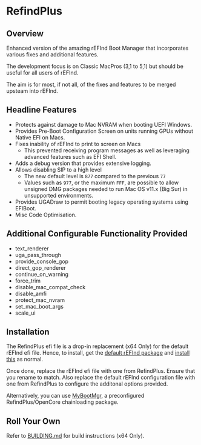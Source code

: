 # RefindPlus
## Overview
Enhanced version of the amazing rEFInd Boot Manager that incorporates various fixes and additional features.

The development focus is on Classic MacPros (3,1 to 5,1) but should be useful for all users of rEFInd.

The aim is for most, if not all, of the fixes and features to be merged upsteam into rEFInd.

## Headline Features
- Protects against damage to Mac NVRAM when booting UEFI Windows.
- Provides Pre-Boot Configuration Screen on units running GPUs without Native EFI on Macs.
- Fixes inability of rEFInd to print to screen on Macs
  - This prevented receiving program messages as well as leveraging advanced features such as EFI Shell.
- Adds a debug version that provides extensive logging.
- Allows disabling SIP to a high level
  - The new default level is `877` compared to the previous `77`
  - Values such as `977`, or the maximum `FFF`, are possible to allow unsigned DMG packages needed to run Mac OS v11.x (Big Sur) in unsupported environments.
- Provides UGADraw to permit booting legacy operating systems using EFIBoot.
- Misc Code Optimisation.

## Additional Configurable Functionality Provided
- text_renderer
- uga_pass_through
- provide_console_gop
- direct_gop_renderer
- continue_on_warning
- force_trim
- disable_mac_compat_check
- disable_amfi
- protect_mac_nvram
- set_mac_boot_args
- scale_ui

## Installation
The RefindPlus efi file is a drop-in replacement (x64 Only) for the default rEFInd efi file. Hence, to install, get the [default rEFInd package](https://www.rodsbooks.com/refind/getting.html) and [install this](https://www.rodsbooks.com/refind/installing.html) as normal.

Once done, replace the rEFInd efi file with one from RefindPlus. Ensure that you rename to match. Also replace the default rEFInd configuration file with one from RefindPlus to configure the additonal options provided.

Alternatively, you can use [MyBootMgr](https://forums.macrumors.com/threads/thread.2231693), a preconfigured RefindPlus/OpenCore chainloading package.

## Roll Your Own
Refer to [BUILDING.md](https://github.com/dakanji/RefindPlus/blob/GOPFix/BUILDING.md) for build instructions (x64 Only).
